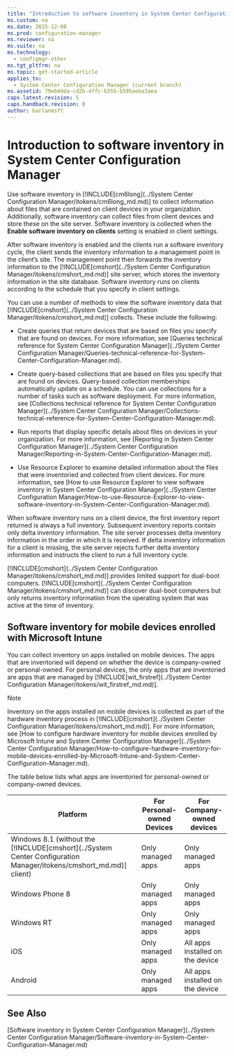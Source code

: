 ```yaml
---
title: "Introduction to software inventory in System Center Configuration Manager"
ms.custom: na
ms.date: 2015-12-08
ms.prod: configuration-manager
ms.reviewer: na
ms.suite: na
ms.technology: 
  - configmgr-other
ms.tgt_pltfrm: na
ms.topic: get-started-article
applies_to: 
  - System Center Configuration Manager (current branch)
ms.assetid: 79eb49da-cd2b-4ffc-b355-b595aeba3aea
caps.latest.revision: 5
caps.handback.revision: 0
author: barlanmsft
---
```

# Introduction to software inventory in System Center Configuration Manager
Use software inventory in [!INCLUDE[cm6long](../System Center Configuration Manager/itokens/cm6long_md.md)] to collect information about files that are contained on client devices in your organization. Additionally, software inventory can collect files from client devices and store these on the site server. Software inventory is collected when the **Enable software inventory on clients** setting is enabled in client settings.  
  
 After software inventory is enabled and the clients run a software inventory cycle, the client sends the inventory information to a management point in the client’s site. The management point then forwards the inventory information to the [!INCLUDE[cmshort](../System Center Configuration Manager/itokens/cmshort_md.md)] site server, which stores the inventory information in the site database. Software inventory runs on clients according to the schedule that you specify in client settings.  
  
 You can use a number of methods to view the software inventory data that [!INCLUDE[cmshort](../System Center Configuration Manager/itokens/cmshort_md.md)] collects. These include the following:  
  
-   Create queries that return devices that are based on files you specify that are found on devices. For more information, see [Queries technical reference for System Center Configuration Manager](../System Center Configuration Manager/Queries-technical-reference-for-System-Center-Configuration-Manager.md).  
  
-   Create query-based collections that are based on files you specify that are found on devices. Query-based collection memberships automatically update on a schedule. You can use collections for a number of tasks such as software deployment. For more information, see [Collections technical reference for System Center Configuration Manager](../System Center Configuration Manager/Collections-technical-reference-for-System-Center-Configuration-Manager.md).  
  
-   Run reports that display specific details about files on devices in your organization. For more information, see [Reporting in System Center Configuration Manager](../System Center Configuration Manager/Reporting-in-System-Center-Configuration-Manager.md).  
  
-   Use Resource Explorer to examine detailed information about the files that were inventoried and collected from client devices. For more information, see [How to use Resource Explorer to view software inventory in System Center Configuration Manager](../System Center Configuration Manager/How-to-use-Resource-Explorer-to-view-software-inventory-in-System-Center-Configuration-Manager.md).  
  
 When software inventory runs on a client device, the first inventory report returned is always a full inventory. Subsequent inventory reports contain only delta inventory information. The site server processes delta inventory information in the order in which it is received. If delta inventory information for a client is missing, the site server rejects further delta inventory information and instructs the client to run a full inventory cycle.  
  
 [!INCLUDE[cmshort](../System Center Configuration Manager/itokens/cmshort_md.md)] provides limited support for dual-boot computers. [!INCLUDE[cmshort](../System Center Configuration Manager/itokens/cmshort_md.md)] can discover dual-boot computers but only returns inventory information from the operating system that was active at the time of inventory.  
  
## Software inventory for mobile devices enrolled with Microsoft Intune  
 You can collect inventory on apps installed on mobile devices. The apps that are inventoried will depend on whether the device is company-owned or personal-owned. For personal devices, the only apps that are inventoried are apps that are managed by [!INCLUDE[wit_firstref](../System Center Configuration Manager/itokens/wit_firstref_md.md)].  
  
> [!NOTE]  
>  Inventory on the apps installed on mobile devices is collected as part of the hardware inventory process in [!INCLUDE[cmshort](../System Center Configuration Manager/itokens/cmshort_md.md)]. For more information, see [How to configure hardware inventory for mobile devices enrolled by Microsoft Intune and System Center Configuration Manager](../System Center Configuration Manager/How-to-configure-hardware-inventory-for-mobile-devices-enrolled-by-Microsoft-Intune-and-System-Center-Configuration-Manager.md).  
  
 The table below lists what apps are inventoried for personal-owned or company-owned devices.  
  
|Platform|For Personal-owned Devices|For Company-owned devices|  
|--------------|---------------------------------|--------------------------------|  
|Windows 8.1 (without the [!INCLUDE[cmshort](../System Center Configuration Manager/itokens/cmshort_md.md)] client)|Only managed apps|Only managed apps|  
|Windows Phone 8|Only managed apps|Only managed apps|  
|Windows RT|Only managed apps|Only managed apps|  
|iOS|Only managed apps|All apps installed on the device|  
|Android|Only managed apps|All apps installed on the device|  
  
## See Also  
 [Software inventory in System Center Configuration Manager](../System Center Configuration Manager/Software-inventory-in-System-Center-Configuration-Manager.md)